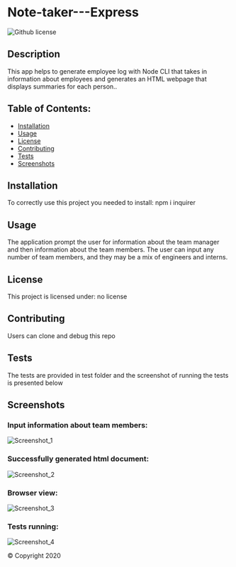 # Note-taker---Express

![Github license](https://img.shields.io/badge/no-license-green.svg)

  ## Description

  This app helps to generate employee log with Node CLI that takes in information about employees and generates an HTML webpage that displays summaries for each person..

  
  ## Table of Contents:

  * [Installation](##installation)
  * [Usage](##usage)
  * [License](##license)
  * [Contributing](##contributing)
  * [Tests](##tests)
  * [Screenshots](##screenshots)
  
  ## Installation

  To correctly use this project you needed to install:
  npm i inquirer

  ## Usage

   The application prompt the user for information about the team manager and then information about the team members. The user can input any number of team members, and they may be a mix of engineers and interns.

  ## License
  
  This project is licensed under:  no license

  ## Contributing

  Users can clone and debug this repo

  ## Tests

 The tests are provided in test folder and the screenshot of running the tests is presented below

  ## Screenshots

### Input information about team members:
![Screenshot_1](https://user-images.githubusercontent.com/63433561/87046932-cff7d600-c1c7-11ea-9cf0-9ba0f4cc50c3.PNG)

### Successfully generated html document:
![Screenshot_2](https://user-images.githubusercontent.com/63433561/87046933-d0906c80-c1c7-11ea-9f77-92b38880957d.PNG)

### Browser view:
![Screenshot_3](https://user-images.githubusercontent.com/63433561/87104058-cb153f80-c224-11ea-8d74-f0ec2af9f61e.PNG)

### Tests running:
![Screenshot_4](https://user-images.githubusercontent.com/63433561/87046937-d1290300-c1c7-11ea-9f9c-77aeab84795b.PNG)


  © Copyright 2020